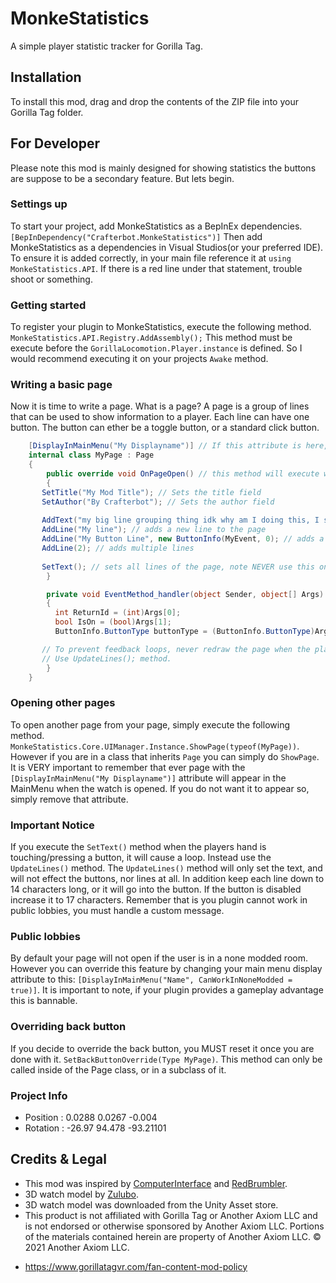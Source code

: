 # MonkeStatistics
A simple player statistic tracker for Gorilla Tag.
## Installation
To install this mod, drag and drop the contents of the ZIP file into your Gorilla Tag folder.
## For Developer
Please note this mod is mainly designed for showing statistics the buttons are suppose to be a secondary feature. But lets begin.
### Settings up
To start your project, add MonkeStatistics as a BepInEx dependencies. ``[BepInDependency("Crafterbot.MonkeStatistics")]`` Then add
MonkeStatistics as a dependencies in Visual Studios(or your preferred IDE). To ensure it is added correctly, in your main file reference it at ``using MonkeStatistics.API``. If there is a red line under that statement, trouble shoot or something.
### Getting started
To register your plugin to MonkeStatistics, execute the following method. ``MonkeStatistics.API.Registry.AddAssembly();`` This method must be execute before the ``GorillaLocomotion.Player.instance`` is defined. So I would recommend executing it on your projects ``Awake`` method.
### Writing a basic page
Now it is time to write a page. What is a page? A page is a group of lines that can be used to show information to a player. Each line can have one button. The button can ether be a toggle button, or a standard click button.
```cs
    [DisplayInMainMenu("My Displayname")] // If this attribute is here, this page will be on the main menu.
    internal class MyPage : Page
    {
        public override void OnPageOpen() // this method will execute when this page is opened through the UIManager
        {
	   SetTitle("My Mod Title"); // Sets the title field
	   SetAuthor("By Crafterbot"); // Sets the author field
	   
	   AddText("my big line grouping thing idk why am I doing this, I should just quit now."); // adds text to the page, note this will be split at ever 17 characters to form a new line.
	   AddLine("My line"); // adds a new line to the page
	   AddLine("My Button Line", new ButtonInfo(MyEvent, 0); // adds a line with a button
	   AddLine(2); // adds multiple lines
	   
	   SetText(); // sets all lines of the page, note NEVER use this on button event.
        }

        private void EventMethod_handler(object Sender, object[] Args)
        {
          int ReturnId = (int)Args[0];
          bool IsOn = (bool)Args[1];
          ButtonInfo.ButtonType buttonType = (ButtonInfo.ButtonType)Args[2]; // button type

	   // To prevent feedback loops, never redraw the page when the player is touching a button. Instead
	   // Use UpdateLines(); method.
        }
    }
```
### Opening other pages
To open another page from your page, simply execute the following method. ``MonkeStatistics.Core.UIManager.Instance.ShowPage(typeof(MyPage))``. However if you are in a class that inherits ``Page`` you can simply do ``ShowPage``. It is VERY important to remember that ever page with the ``[DisplayInMainMenu("My Displayname")]`` attribute will appear in the MainMenu when the watch is opened. If you do not want it to appear so, simply remove that attribute.
### Important Notice
If you execute the ``SetText()`` method when the players hand is touching/pressing a button, it will cause a loop. Instead use the ``UpdateLines()`` method. The ``UpdateLines()`` method will only set the text, and will not effect the buttons, nor lines at all. In addition keep each line down to 14 characters long, or it will go into the button. If the button is disabled increase it to 17 characters. Remember that is you plugin cannot work in public lobbies, you must handle a custom message.
### Public lobbies
By default your page will not open if the user is in a none modded room. However you can override this feature by changing your main menu display attribute to this: ``[DisplayInMainMenu("Name", CanWorkInNoneModded = true)]``. It is important to note, if your plugin provides a gameplay advantage this is bannable.
### Overriding back button
If you decide to override the back button, you MUST reset it once you are done with it. ``SetBackButtonOverride(Type MyPage)``. This method can only be called inside of the Page class, or in a subclass of it.
### 
### Project Info
* Position : 0.0288 0.0267 -0.004
* Rotation : -26.97 94.478 -93.21101
## Credits & Legal
* This mod was inspired by [ComputerInterface](https://github.com/ToniMacaroni/ComputerInterface) and [RedBrumbler](https://github.com/RedBrumbler).
* 3D watch model by [Zulubo](http://www.zulubo.com/).
* 3D watch model was downloaded from the Unity Asset store.
* This product is not affiliated with Gorilla Tag or Another Axiom LLC and is not endorsed or otherwise sponsored by Another Axiom LLC. Portions of the materials contained herein are property of Another Axiom LLC. © 2021 Another Axiom LLC.
- https://www.gorillatagvr.com/fan-content-mod-policy
